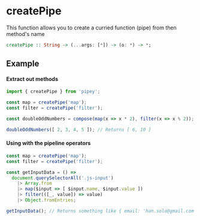 
# createPipe
This function allows you to create a curried function (pipe) from then method's name

```haskell
createPipe :: String -> (...args: [*]) -> (o: *) -> *;
```

## Example

#### Extract out methods
```js
import { createPipe } from 'pipey';

const map = createPipe('map');
const filter = createPipe('filter');

const doubleOddNumbers = compose(map(x => x * 2), filter(x => x % 2));

doubleOddNumbers([ 2, 3, 4, 5 ]); // Returns [ 6, 10 ]
```


#### Using with the pipeline operators
```js
const map = createPipe('map');
const filter = createPipe('filter');

const getInputData = () =>
  document.querySelectorAll('.js-input')
    |> Array.from
    |> map($input => [ $input.name, $input.value ])
    |> filter(([_, value]) => value)
    |> Object.fromEntries;

getInputData(); // Returns something like { email: 'han.solo@gmail.com', name: 'Han Solo' }
```

